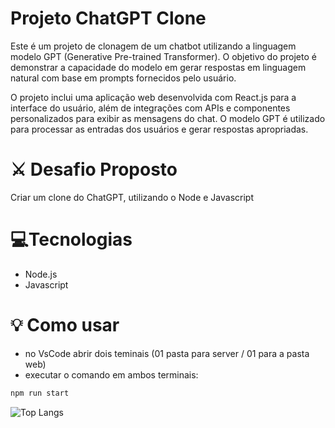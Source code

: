 # Projeto ChatGPT Clone
Este é um projeto de clonagem de um chatbot utilizando a linguagem modelo GPT (Generative Pre-trained Transformer). O objetivo do projeto é demonstrar a capacidade do modelo em gerar respostas em linguagem natural com base em prompts fornecidos pelo usuário.

O projeto inclui uma aplicação web desenvolvida com React.js para a interface do usuário, além de integrações com APIs e componentes personalizados para exibir as mensagens do chat. O modelo GPT é utilizado para processar as entradas dos usuários e gerar respostas apropriadas.

# ⚔ Desafio Proposto

Criar um clone do ChatGPT, utilizando o Node e Javascript


# 💻Tecnologias
* Node.js
* Javascript

# 💡 Como usar
- no VsCode abrir dois teminais (01 pasta para server / 01 para a pasta web)
- executar o comando em ambos terminais:
```bash
npm run start 
```

![Top Langs](https://github-readme-stats-git-masterrstaa-rickstaa.vercel.app/api/top-langs/?username=flavioalessandropereira&layout=compact&bg_color=000&border_color=30A3DC&title_color=E94D5F&text_color=FFF)

